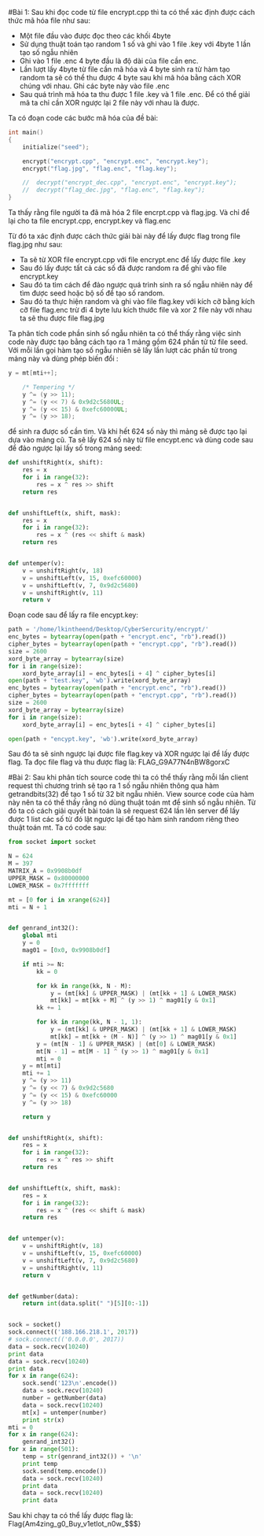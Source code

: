 #Bài 1:
Sau khi đọc code từ file encrypt.cpp thì ta có thể xác định được cách thức mã hóa file như sau:
* Một file đầu vào được đọc theo các khối 4byte
* Sử dụng thuật toán tạo random 1 số và ghi vào 1 file .key với 4byte 1 lần tạo số ngẫu nhiên
* Ghi vào 1 file .enc 4 byte đầu là độ dài của file cần enc.
* Lần lượt lấy 4byte từ file cần mã hóa và 4 byte sinh ra từ hàm tạo random ta sẽ có thể thu được 4 byte sau khi mã hóa bằng cách XOR chúng với nhau. Ghi các byte này vào file .enc
* Sau quá trình mã hóa ta thu được 1 file .key và 1 file .enc. Để có thể giải mã ta chỉ cần XOR ngược lại 2 file này với nhau là được.

Ta có đoạn code các bước mã hóa của đề bài:
```c
int main()
{
    initialize("seed");

    encrypt("encrypt.cpp", "encrypt.enc", "encrypt.key");
    encrypt("flag.jpg", "flag.enc", "flag.key");

    //  decrypt("encrypt_dec.cpp", "encrypt.enc", "encrypt.key");
    //  decrypt("flag_dec.jpg", "flag.enc", "flag.key");
}
```
Ta thấy rằng file người ta đã mã hóa 2 file encrpt.cpp và flag.jpg. Và chỉ để lại cho ta file encrypt.cpp, encrypt.key và flag.enc

Từ đó ta xác định được cách thức giải bài này để lấy được flag trong file flag.jpg như sau:

- Ta sẽ từ XOR file encrypt.cpp với file encrypt.enc để lấy được file .key
- Sau đó lấy được tất cả các số đã được random ra để ghi vào file encrypt.key
- Sau đó ta tìm cách để đảo ngược quá trình sinh ra số ngẫu nhiên này để tìm được seed hoặc bộ số để tạo số random.
- Sau đó ta thực hiện random và ghi vào file flag.key với kích cỡ bằng kích cỡ file flag.enc trừ đi 4 byte lưu kích thước file và xor 2 file này với nhau ta sẽ thu được file flag.jpg

Ta phân tích code phần sinh số ngẫu nhiên ta có thể thấy rằng việc sinh code này được tạo bằng cách tạo ra 1 mảng gồm 624 phần tử từ file seed. Với mỗi lần gọi hàm tạo số ngẫu nhiên sẽ lấy lần lượt các phần tử trong mảng này và dùng phép biến đổi :
```c
y = mt[mti++];

    /* Tempering */
    y ^= (y >> 11);
    y ^= (y << 7) & 0x9d2c5680UL;
    y ^= (y << 15) & 0xefc60000UL;
    y ^= (y >> 18);
```
để sinh ra được số cần tìm. Và khi hết 624 số này thì mảng sẽ được tạo lại dựa vào mảng cũ.
Ta sẽ lấy 624 số này từ file encypt.enc và dùng code sau để đảo ngược lại lấy số trong mảng seed:

```python
def unshiftRight(x, shift):
    res = x
    for i in range(32):
        res = x ^ res >> shift
    return res


def unshiftLeft(x, shift, mask):
    res = x
    for i in range(32):
        res = x ^ (res << shift & mask)
    return res


def untemper(v):
    v = unshiftRight(v, 18)
    v = unshiftLeft(v, 15, 0xefc60000)
    v = unshiftLeft(v, 7, 0x9d2c5680)
    v = unshiftRight(v, 11)
    return v
```

Đoạn code sau để lấy ra file encypt.key:
```python
path = '/home/lkintheend/Desktop/CyberSercurity/encrypt/'
enc_bytes = bytearray(open(path + "encrypt.enc", "rb").read())
cipher_bytes = bytearray(open(path + "encrypt.cpp", "rb").read())
size = 2600
xord_byte_array = bytearray(size)
for i in range(size):
    xord_byte_array[i] = enc_bytes[i + 4] ^ cipher_bytes[i]
open(path + "test.key", 'wb').write(xord_byte_array)
enc_bytes = bytearray(open(path + "encrypt.enc", "rb").read())
cipher_bytes = bytearray(open(path + "encrypt.cpp", "rb").read())
size = 2600
xord_byte_array = bytearray(size)
for i in range(size):
    xord_byte_array[i] = enc_bytes[i + 4] ^ cipher_bytes[i]

open(path + "encypt.key", 'wb').write(xord_byte_array)
```
Sau đó ta sẽ sinh ngược lại được file flag.key và XOR ngược lại để lấy được flag. Ta đọc file flag và thu được flag là:
FLAG_G9A77N4nBW8gorxC

#Bài 2:
Sau khi phân tích source code thì ta có thể thấy rằng mỗi lần client request thì chương trình sẽ tạo ra 1 số ngẫu nhiên thông qua hàm getrandbits(32) để tạo 1 số từ 32 bit ngẫu nhiên.
View source code của hàm này nên ta có thể thấy rằng nó dùng thuật toán mt để sinh số ngẫu nhiên.
Từ đó ta có cách giải quyết bài toán là sẽ request 624 lần lên server để lấy được 1 list các số từ đó lật ngược lại để tạo hàm sinh random riêng theo thuật toán mt.
Ta có code sau:
```python
from socket import socket

N = 624
M = 397
MATRIX_A = 0x9908b0df
UPPER_MASK = 0x80000000
LOWER_MASK = 0x7fffffff

mt = [0 for i in xrange(624)]
mti = N + 1


def genrand_int32():
    global mti
    y = 0
    mag01 = [0x0, 0x9908b0df]

    if mti >= N:
        kk = 0

        for kk in range(kk, N - M):
            y = (mt[kk] & UPPER_MASK) | (mt[kk + 1] & LOWER_MASK)
            mt[kk] = mt[kk + M] ^ (y >> 1) ^ mag01[y & 0x1]
        kk += 1

        for kk in range(kk, N - 1, 1):
            y = (mt[kk] & UPPER_MASK) | (mt[kk + 1] & LOWER_MASK)
            mt[kk] = mt[kk + (M - N)] ^ (y >> 1) ^ mag01[y & 0x1]
        y = (mt[N - 1] & UPPER_MASK) | (mt[0] & LOWER_MASK)
        mt[N - 1] = mt[M - 1] ^ (y >> 1) ^ mag01[y & 0x1]
        mti = 0
    y = mt[mti]
    mti += 1
    y ^= (y >> 11)
    y ^= (y << 7) & 0x9d2c5680
    y ^= (y << 15) & 0xefc60000
    y ^= (y >> 18)

    return y


def unshiftRight(x, shift):
    res = x
    for i in range(32):
        res = x ^ res >> shift
    return res


def unshiftLeft(x, shift, mask):
    res = x
    for i in range(32):
        res = x ^ (res << shift & mask)
    return res


def untemper(v):
    v = unshiftRight(v, 18)
    v = unshiftLeft(v, 15, 0xefc60000)
    v = unshiftLeft(v, 7, 0x9d2c5680)
    v = unshiftRight(v, 11)
    return v


def getNumber(data):
    return int(data.split(" ")[5][0:-1])


sock = socket()
sock.connect(('188.166.218.1', 2017))
# sock.connect(('0.0.0.0', 2017))
data = sock.recv(10240)
print data
data = sock.recv(10240)
print data
for x in range(624):
    sock.send('123\n'.encode())
    data = sock.recv(10240)
    number = getNumber(data)
    data = sock.recv(10240)
    mt[x] = untemper(number)
    print str(x)
mti = 0
for x in range(624):
    genrand_int32()
for x in range(501):
    temp = str(genrand_int32()) + '\n'
    print temp
    sock.send(temp.encode())
    data = sock.recv(10240)
    print data
    data = sock.recv(10240)
    print data

```
Sau khi chạy ta có thể lấy được flag là: 
Flag{Am4zing_g0_Buy_v1etlot_n0w_$$$}
